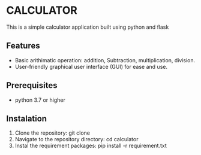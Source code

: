 # CALCULATOR

This is a simple calculator application built using python and flask

## Features

* Basic arithimatic operation: addition, Subtraction, multiplication, division.
* User-friendly graphical user interface (GUI) for ease and use.

## Prerequisites
* python 3.7 or higher

## Instalation 
1. Clone the repository:
git clone 
2. Navigate to the repository directory:
cd calculator
3. Instal the requirement packages:
pip install -r requirement.txt
